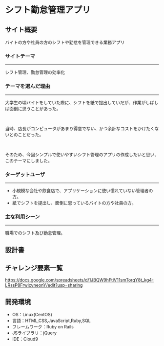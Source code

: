 # シフト勤怠管理アプリ

## サイト概要
<p class="indent">バイトの方や社員の方のシフトや勤怠を管理できる業務アプリ</p>

### サイトテーマ
***
<p class="indent">シフト管理、勤怠管理の効率化</p>

### テーマを選んだ理由
***
<p class="indent">大学生の頃バイトをしていた際に、シフトを紙で提出していだが、作業がしばしば面倒に思うことがあった。</p>
<br>
<p class="indent">当時、店長がコンピュータがあまり得意でない、かつ余計なコストをかけたくないとのことだった。</p>
<br>
<p class="indent">そのため、今回シンプルで使いやすいシフト管理のアプリの作成したいと思い、このテーマにしました。</p>


### ターゲットユーザ
***
 - 小規模な会社や飲食店で、アプリケーションに使い慣れていない管理者の方。
 - 紙でシフトを提出し、面倒に思っているバイトの方や社員の方。


### 主な利用シーン
***
  <p class="indent">職場でのシフト及び勤怠管理。</p>


## 設計書


## チャレンジ要素一覧
https://docs.google.com/spreadsheets/d/1JBQW9hFtIV11smTorqY8t_kg4-LRssP8FrwicvneonY/edit?usp=sharing

## 開発環境
- OS：Linux(CentOS)
- 言語：HTML,CSS,JavaScript,Ruby,SQL
- フレームワーク：Ruby on Rails
- JSライブラリ：jQuery
- IDE：Cloud9